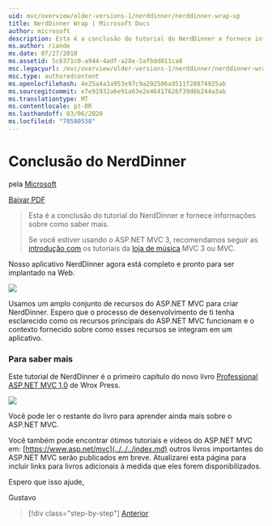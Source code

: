 ```yaml
---
uid: mvc/overview/older-versions-1/nerddinner/nerddinner-wrap-up
title: NerdDinner Wrap | Microsoft Docs
author: microsoft
description: Esta é a conclusão do tutorial do NerdDinner e fornece informações sobre como saber mais.
ms.author: riande
ms.date: 07/27/2010
ms.assetid: 5c6371c0-a944-4adf-a28e-5afbdd011ca8
msc.legacyurl: /mvc/overview/older-versions-1/nerddinner/nerddinner-wrap-up
msc.type: authoredcontent
ms.openlocfilehash: 4e25a4a3a953e97c9a292506a9511f28874925ab
ms.sourcegitcommit: e7e91932a6e91a63e2e46417626f39d6b244a3ab
ms.translationtype: MT
ms.contentlocale: pt-BR
ms.lasthandoff: 03/06/2020
ms.locfileid: "78580538"
---
```

# <a name="nerddinner-wrap-up"></a>Conclusão do NerdDinner

pela [Microsoft](https://github.com/microsoft)

[Baixar PDF](http://aspnetmvcbook.s3.amazonaws.com/aspnetmvc-nerdinner_v1.pdf)

> Esta é a conclusão do tutorial do NerdDinner e fornece informações sobre como saber mais.
> 
> Se você estiver usando o ASP.NET MVC 3, recomendamos seguir as [introdução com](../../older-versions/getting-started-with-aspnet-mvc3/cs/intro-to-aspnet-mvc-3.md) os tutoriais da [loja de música](../../older-versions/mvc-music-store/mvc-music-store-part-1.md) MVC 3 ou MVC.

Nosso aplicativo NerdDinner agora está completo e pronto para ser implantado na Web.

![](nerddinner-wrap-up/_static/image1.png)

Usamos um amplo conjunto de recursos do ASP.NET MVC para criar NerdDinner. Espero que o processo de desenvolvimento de ti tenha esclarecido como os recursos principais do ASP.NET MVC funcionam e o contexto fornecido sobre como esses recursos se integram em um aplicativo.

### <a name="learning-more"></a>Para saber mais

Este tutorial de NerdDinner é o primeiro capítulo do novo livro [Professional ASP.NET MVC 1,0](https://www.amazon.com/gp/product/0470384611?ie=UTF8&amp;tag=scoblo04-20&amp;linkCode=xm2&amp;camp=1789&amp;creativeASIN=0470384611) de Wrox Press.

[![](https://mscblogs.blob.core.windows.net/media/scottgu/Media/bookcover1_6CAECF94.png)](https://www.amazon.com/gp/product/0470384611?ie=UTF8&amp;tag=scoblo04-20&amp;linkCode=xm2&amp;camp=1789&amp;creativeASIN=0470384611)

Você pode ler o restante do livro para aprender ainda mais sobre o ASP.NET MVC.

Você também pode encontrar ótimos tutoriais e vídeos do ASP.NET MVC em: [https://www.asp.net/mvc](../../../index.md) outros livros importantes do ASP.NET MVC serão publicados em breve. Atualizarei esta página para incluir links para livros adicionais à medida que eles forem disponibilizados.

Espero que isso ajude,

Gustavo

> [!div class="step-by-step"]
> [Anterior](enable-automated-unit-testing.md)
